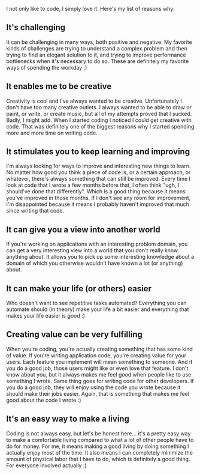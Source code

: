 I not only like to code, I simply love it. Here's my list of reasons why:

## It's challenging

It can be challenging in many ways, both positive and negative. My favorite kinds of challenges are trying to understand a complex problem and then trying to find an elegant solution to it, and trying to improve performance bottlenecks when it's necessary to do so.  These are definitely my favorite ways of spending the workday :)

## It enables me to be creative

Creativity is cool and I've always wanted to be creative. Unfortunately I don't have too many creative outlets. I always wanted to be able to draw or paint, or write, or create music, but all of my attempts proved that I sucked.  Badly, I might add. When I started coding I noticed I could get creative with code. That was definitely one of the biggest reasons why I started spending more and more time on writing code. 

## It stimulates you to keep learning and improving

I'm always looking for ways to improve and interesting new things to learn.  No matter how good you think a piece of code is, or a certain approach, or whatever, there's always something that can still be improved.  Every time I look at code that I wrote a few months before that, I often think "ugh, I should've done that differently".  Which is a good thing because it means you've improved in those months. If I don't see any room for improvement, I'm disappointed because it means I probably haven't improved that much since writing that code.

## It can give you a view into another world

If you're working on applications with an interesting problem domain, you can get a very interesting view into a world that you don't really know anything about.  It allows you to pick up some interesting knowledge about a domain of which you otherwise wouldn't have known a lot (or anything) about.

## It can make your life (or others) easier

Who doesn't want to see repetitive tasks automated? Everything you can automate should (in theory) make your life a bit easier and everything that makes your life easier is good :) 

## Creating value can be very fulfilling

When you're coding, you're actually creating something that has some kind of value. If you're writing application code, you're creating value for your users.  Each feature you implement will mean something to someone.  And if you do a good job, those users might like or even love that feature.  I don't know about you, but it always makes me feel good when people like to use something I wrote.  Same thing goes for writing code for other developers. If you do a good job, they will enjoy using the code you wrote because it should make their jobs easier.  Again, that is something that makes me feel good about the code I wrote :)

## It's an easy way to make a living

Coding is not always easy, but let's be honest here... it's a pretty easy way to make a comfortable living compared to what a lot of other people have to do for money.  For me, it means making a good living by doing something I actually enjoy most of the time.  It also means I can completely minimize the amount of physical labor that I have to do, which is definitely a good thing.  For everyone involved actually :)
